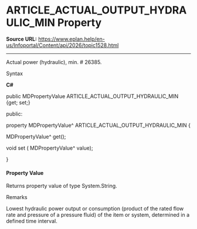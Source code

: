 # ARTICLE_ACTUAL_OUTPUT_HYDRAULIC_MIN Property

**Source URL:** https://www.eplan.help/en-us/Infoportal/Content/api/2026/topic1528.html

---

Actual power (hydraulic), min. # 26385.

Syntax

**C#**



public MDPropertyValue ARTICLE_ACTUAL_OUTPUT_HYDRAULIC_MIN {get; set;}

public:

property MDPropertyValue^ ARTICLE_ACTUAL_OUTPUT_HYDRAULIC_MIN {

   MDPropertyValue^ get();

   void set (    MDPropertyValue^ value);

}


#### Property Value

Returns property value of type System.String.

Remarks

Lowest hydraulic power output or consumption (product of the rated flow rate and pressure of a pressure fluid) of the item or system, determined in a defined time interval.
